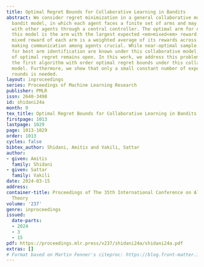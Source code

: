 ```yaml
---
title: Optimal Regret Bounds for Collaborative Learning in Bandits
abstract: We consider regret minimization in a general collaborative multi-agent multi-armed
  bandit model, in which each agent faces a finite set of arms and may communicate
  with other agents through a central controller. The optimal arm for each agent in
  this model is the arm with the largest expected <em>mixed<em> reward, where the
  mixed reward of each arm is a weighted average of its rewards across all agents,
  making communication among agents crucial. While near-optimal sample complexities
  for best arm identification are known under this collaborative model, the question
  of optimal regret remains open. In this work, we address this problem and propose
  the first algorithm with order optimal regret bounds under this collaborative bandit
  model. Furthermore, we show that only a small constant number of expected communication
  rounds is needed.
layout: inproceedings
series: Proceedings of Machine Learning Research
publisher: PMLR
issn: 2640-3498
id: shidani24a
month: 0
tex_title: Optimal Regret Bounds for Collaborative Learning in Bandits
firstpage: 1013
lastpage: 1029
page: 1013-1029
order: 1013
cycles: false
bibtex_author: Shidani, Amitis and Vakili, Sattar
author:
- given: Amitis
  family: Shidani
- given: Sattar
  family: Vakili
date: 2024-03-15
address:
container-title: Proceedings of The 35th International Conference on Algorithmic Learning
  Theory
volume: '237'
genre: inproceedings
issued:
  date-parts:
  - 2024
  - 3
  - 15
pdf: https://proceedings.mlr.press/v237/shidani24a/shidani24a.pdf
extras: []
# Format based on Martin Fenner's citeproc: https://blog.front-matter.io/posts/citeproc-yaml-for-bibliographies/
---
```

